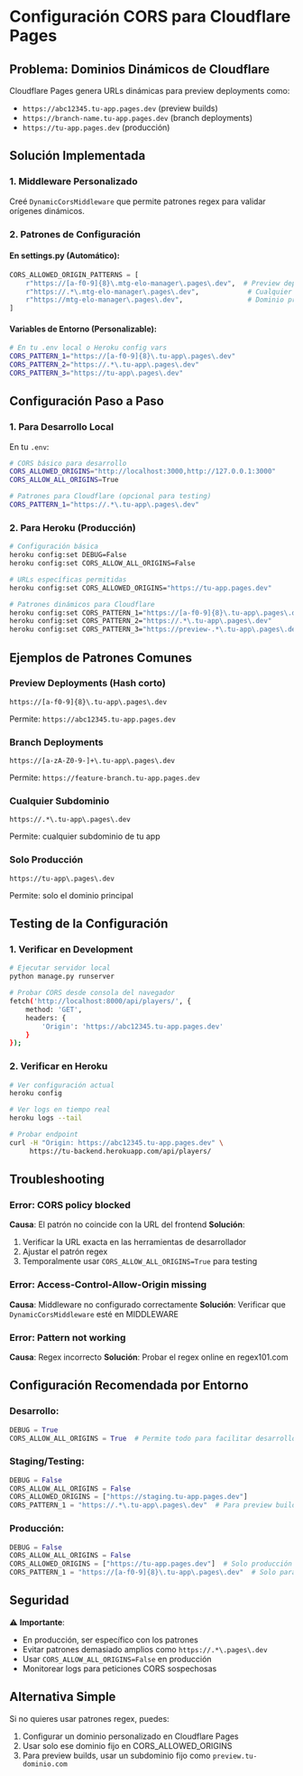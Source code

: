 # Configuración CORS para Cloudflare Pages

## Problema: Dominios Dinámicos de Cloudflare

Cloudflare Pages genera URLs dinámicas para preview deployments como:
- `https://abc12345.tu-app.pages.dev` (preview builds)
- `https://branch-name.tu-app.pages.dev` (branch deployments)
- `https://tu-app.pages.dev` (producción)

## Solución Implementada

### 1. Middleware Personalizado
Creé `DynamicCorsMiddleware` que permite patrones regex para validar orígenes dinámicos.

### 2. Patrones de Configuración

#### En settings.py (Automático):
```python
CORS_ALLOWED_ORIGIN_PATTERNS = [
    r"https://[a-f0-9]{8}\.mtg-elo-manager\.pages\.dev",  # Preview deployments (8 chars hex)
    r"https://.*\.mtg-elo-manager\.pages\.dev",            # Cualquier subdominio
    r"https://mtg-elo-manager\.pages\.dev",                # Dominio principal
]
```

#### Variables de Entorno (Personalizable):
```bash
# En tu .env local o Heroku config vars
CORS_PATTERN_1="https://[a-f0-9]{8}\.tu-app\.pages\.dev"
CORS_PATTERN_2="https://.*\.tu-app\.pages\.dev"
CORS_PATTERN_3="https://tu-app\.pages\.dev"
```

## Configuración Paso a Paso

### 1. Para Desarrollo Local
En tu `.env`:
```bash
# CORS básico para desarrollo
CORS_ALLOWED_ORIGINS="http://localhost:3000,http://127.0.0.1:3000"
CORS_ALLOW_ALL_ORIGINS=True

# Patrones para Cloudflare (opcional para testing)
CORS_PATTERN_1="https://.*\.tu-app\.pages\.dev"
```

### 2. Para Heroku (Producción)
```bash
# Configuración básica
heroku config:set DEBUG=False
heroku config:set CORS_ALLOW_ALL_ORIGINS=False

# URLs específicas permitidas
heroku config:set CORS_ALLOWED_ORIGINS="https://tu-app.pages.dev"

# Patrones dinámicos para Cloudflare
heroku config:set CORS_PATTERN_1="https://[a-f0-9]{8}\.tu-app\.pages\.dev"
heroku config:set CORS_PATTERN_2="https://.*\.tu-app\.pages\.dev"
heroku config:set CORS_PATTERN_3="https://preview-.*\.tu-app\.pages\.dev"
```

## Ejemplos de Patrones Comunes

### Preview Deployments (Hash corto)
```regex
https://[a-f0-9]{8}\.tu-app\.pages\.dev
```
Permite: `https://abc12345.tu-app.pages.dev`

### Branch Deployments
```regex
https://[a-zA-Z0-9-]+\.tu-app\.pages\.dev
```
Permite: `https://feature-branch.tu-app.pages.dev`

### Cualquier Subdominio
```regex
https://.*\.tu-app\.pages\.dev
```
Permite: cualquier subdominio de tu app

### Solo Producción
```regex
https://tu-app\.pages\.dev
```
Permite: solo el dominio principal

## Testing de la Configuración

### 1. Verificar en Development
```bash
# Ejecutar servidor local
python manage.py runserver

# Probar CORS desde consola del navegador
fetch('http://localhost:8000/api/players/', {
    method: 'GET',
    headers: {
        'Origin': 'https://abc12345.tu-app.pages.dev'
    }
});
```

### 2. Verificar en Heroku
```bash
# Ver configuración actual
heroku config

# Ver logs en tiempo real
heroku logs --tail

# Probar endpoint
curl -H "Origin: https://abc12345.tu-app.pages.dev" \
     https://tu-backend.herokuapp.com/api/players/
```

## Troubleshooting

### Error: CORS policy blocked
**Causa**: El patrón no coincide con la URL del frontend
**Solución**: 
1. Verificar la URL exacta en las herramientas de desarrollador
2. Ajustar el patrón regex
3. Temporalmente usar `CORS_ALLOW_ALL_ORIGINS=True` para testing

### Error: Access-Control-Allow-Origin missing
**Causa**: Middleware no configurado correctamente
**Solución**: Verificar que `DynamicCorsMiddleware` esté en MIDDLEWARE

### Error: Pattern not working
**Causa**: Regex incorrecto
**Solución**: Probar el regex online en regex101.com

## Configuración Recomendada por Entorno

### Desarrollo:
```python
DEBUG = True
CORS_ALLOW_ALL_ORIGINS = True  # Permite todo para facilitar desarrollo
```

### Staging/Testing:
```python
DEBUG = False
CORS_ALLOW_ALL_ORIGINS = False
CORS_ALLOWED_ORIGINS = ["https://staging.tu-app.pages.dev"]
CORS_PATTERN_1 = "https://.*\.tu-app\.pages\.dev"  # Para preview builds
```

### Producción:
```python
DEBUG = False
CORS_ALLOW_ALL_ORIGINS = False
CORS_ALLOWED_ORIGINS = ["https://tu-app.pages.dev"]  # Solo producción
CORS_PATTERN_1 = "https://[a-f0-9]{8}\.tu-app\.pages\.dev"  # Solo para testing
```

## Seguridad

⚠️ **Importante**:
- En producción, ser específico con los patrones
- Evitar patrones demasiado amplios como `https://.*\.pages\.dev`
- Usar `CORS_ALLOW_ALL_ORIGINS=False` en producción
- Monitorear logs para peticiones CORS sospechosas

## Alternativa Simple

Si no quieres usar patrones regex, puedes:
1. Configurar un dominio personalizado en Cloudflare Pages
2. Usar solo ese dominio fijo en CORS_ALLOWED_ORIGINS
3. Para preview builds, usar un subdominio fijo como `preview.tu-dominio.com`
